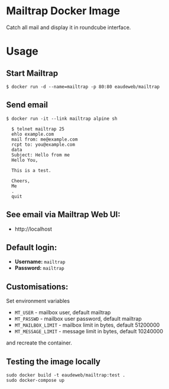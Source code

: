 # Mailtrap Docker Image

Catch all mail and display it in roundcube interface.

# Usage

## Start Mailtrap

    $ docker run -d --name=mailtrap -p 80:80 eaudeweb/mailtrap

## Send email

    $ docker run -it --link mailtrap alpine sh

      $ telnet mailtrap 25
      ehlo example.com
      mail from: me@example.com
      rcpt to: you@example.com
      data
      Subject: Hello from me
      Hello You,

      This is a test.

      Cheers,
      Me
      .
      quit

## See email via Mailtrap Web UI:

* http://localhost

## Default login:

* **Username:** `mailtrap`
* **Password:** `mailtrap`

## Customisations:

Set environment variables

* `MT_USER` - mailbox user, default mailtrap
* `MT_PASSWD` - mailbox user password, default mailtrap
* `MT_MAILBOX_LIMIT` - mailbox limit in bytes, default 51200000
* `MT_MESSAGE_LIMIT` - message limit in bytes, default 10240000

and recreate the container.

## Testing the image locally

```
sudo docker build -t eaudeweb/mailtrap:test .
sudo docker-compose up
```
